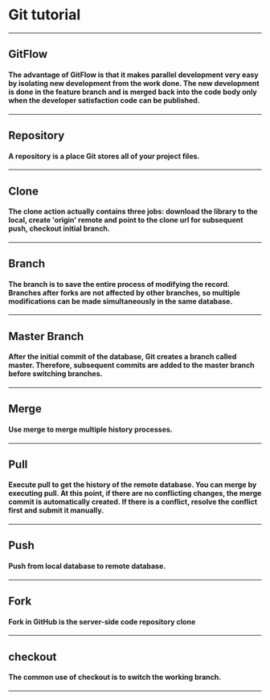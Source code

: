 # Git tutorial

------

## GitFlow

#### The advantage of GitFlow is that it makes parallel development very easy by isolating new development from the work done. The new development is done in the feature branch and is merged back into the code body only when the developer satisfaction code can be published.

------

## Repository

#### A repository is a place Git stores all of your project files.

------

## Clone

#### The clone action actually contains three jobs: download the library to the local, create 'origin' remote and point to the clone url for subsequent push, checkout initial branch.

------

## Branch

#### The branch is to save the entire process of modifying the record. Branches after forks are not affected by other branches, so multiple modifications can be made simultaneously in the same database.

------

## Master Branch

#### After the initial commit of the database, Git creates a branch called master. Therefore, subsequent commits are added to the master branch before switching branches.

------

## Merge

#### Use merge to merge multiple history processes.

------

## Pull

#### Execute pull to get the history of the remote database. You can merge by executing pull. At this point, if there are no conflicting changes, the merge commit is automatically created. If there is a conflict, resolve the conflict first and submit it manually.

------

## Push

#### Push from local database to remote database.

------

## Fork

#### Fork in GitHub is the server-side code repository clone

------

## checkout

#### The common use of checkout is to switch the working branch.

------
